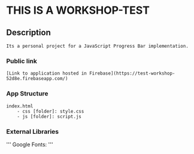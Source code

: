 # THIS IS A WORKSHOP-TEST

## Description 
```
Its a personal project for a JavaScript Progress Bar implementation.
```

### Public link
```
[Link to application hosted in Firebase](https://test-workshop-52d8e.firebaseapp.com/)
```

### App Structure
```
index.html
    - css [folder]: style.css 
    - js [folder]: script.js
```

### External Libraries
'''
Google Fonts: 
    <link href="https://fonts.googleapis.com/css?family=Roboto+Condensed|Ubuntu" rel="stylesheet">
'''